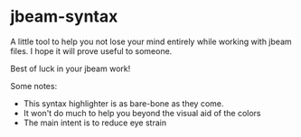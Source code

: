 # jbeam-syntax
A little tool to help you not lose your mind entirely while working with jbeam files.
I hope it will prove useful to someone.

Best of luck in your jbeam work!

Some notes:
- This syntax highlighter is as bare-bone as they come.
- It won't do much to help you beyond the visual aid of the colors
- The main intent is to reduce eye strain
